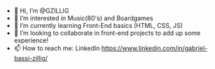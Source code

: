 - 👋 Hi, I’m @GZILLIG
- 👀 I’m interested in Music(80's) and Boardgames
- 🌱 I’m currently learning Front-End basics (HTML, CSS, JS)
- 💞️ I’m looking to collaborate in front-end projects to add up some experience!
- 📫 How to reach me: LinkedIn https://www.linkedin.com/in/gabriel-bassi-zillig/

<!---
GZILLIG/GZILLIG is a ✨ special ✨ repository because its `README.md` (this file) appears on your GitHub profile.
You can click the Preview link to take a look at your changes.
--->
